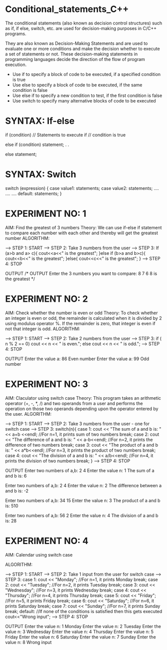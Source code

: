 # Conditional_statements_C++

The conditional statements (also known as decision control structures) such as if, if else, switch, etc. are used for decision-making purposes in C/C++ programs.

They are also known as Decision-Making Statements and are used to evaluate one or more conditions and make the decision whether to execute a set of statements or not. 
These decision-making statements in programming languages decide the direction of the flow of program execution.

* Use if to specify a block of code to be executed, if a specified condition is true
* Use else to specify a block of code to be executed, if the same condition is false
* Use else if to specify a new condition to test, if the first condition is false
* Use switch to specify many alternative blocks of code to be executed

# SYNTAX: If-else

if (condition)
    // Statements to execute if
   // condition is true

else if (condition)
    statement;
.
.

else
    statement;

# SYNTAX: Switch

switch (expression) {
    case value1:
        statements;
    case value2:
        statements;
    ....
    ....
    ....
    default:
        statements;
}

# EXPERIMENT NO: 1

AIM: Find the greatest of 3 numbers
Theory: We can use if-else if statement to compare each number with each other and thereby will get the greatest number
ALGORITHM:

--> STEP 1: START
--> STEP 2: Take 3 numbers from the user
--> STEP 3: If (a>b and a> c){
                  cout<<a<<" is the greatest";
              }else if (b>a and b>c){
                  cout<<b<<" is the greatest";
              }else{
                  cout<<c<<" is the greatest";
              }
--> STEP 4: STOP

OUTPUT
/* OUTPUT
Enter the 3 numbers you want to compare: 8 7 6 
8 is the greatest
*/

# EXPERIMENT NO: 2

AIM: Check whether the number is even or odd
Theory: To check whether an integer is even or odd, the remainder is calculated when it is divided by 2 using modulus operator %.
If the remainder is zero, that integer is even if not that integer is odd.
ALGORITHM:

--> STEP 1: START
--> STEP 2: Take 2 numbers from the user
--> STEP 3: if ( n % 2 == 0)
               cout << n << " is even.";
            else
               cout << n << " is odd.";
--> STEP 4: STOP

OUTPUT
Enter the value a: 86
Even number
Enter the value a: 99
Odd number

# EXPERIMENT NO: 3

AIM: Claculator using switch case
Theory: This program takes an arithmetic operator (+, -, *, /) and two operands from a user and performs the operation on those 
two operands depending upon the operator entered by the user.
ALGORITHM:

--> STEP 1: START
--> STEP 2: Take 3 numbers from the user - one for switch case
--> STEP 3:  switch(n){
        case 1: cout << "The sum of a and b is: " << a+b <<endl; //For n=1, it prints sum of two numbers
        break;
        case 2: cout << "The difference of a and b is: " << a-b<<endl; //For n=2, it prints the difference of two numbers
        break;
        case 3: cout << "The product of a and b is: " << a*b<<endl; //For n=3, it prints the product of two numbers
        break;
        case 4: cout << "The division of a and b is: " << a/b<<endl; //For n=4, it prints the division of two numbers
        break;
    }
--> STEP 4: STOP

OUTPUT
Enter two numbers of a,b: 2 4
Enter the value n: 1
The sum of a and b is: 6

Enter two numbers of a,b: 2 4
Enter the value n: 2
The difference between a and b is: -2

Enter two numbers of a,b: 34 15
Enter the value n: 3
The product of a and b is: 510

Enter two numbers of a,b: 56 2
Enter the value n: 4
The division of a and b is: 28

# EXPERIMENT NO: 4

AIM: Calendar using switch case

ALGORITHM:

--> STEP 1: START
--> STEP 2: Take 1 input from the user for switch case
--> STEP 3: 
        case 1: cout << "Monday"; //For n=1, it prints Monday
        break;
        case 2: cout << "Tuesday"; //For n=2, it prints Tuesday
        break;
        case 3: cout << "Wednesday"; //For n=3, it prints Wednesday
        break;
        case 4: cout << "Thursday"; //For n=4, it prints Thursday
        break;
        case 5: cout << "Friday"; //For n=5, it prints Friday
        break;
        case 6: cout << "Saturday"; //For n=6, it prints Saturday
        break;
        case 7: cout << "Sunday"; //For n=7, it prints Sunday
        break;
        default: //If none of the conditions is satisfied then this gets executed
        cout<<"Wrong input";
--> STEP 4: STOP

OUTPUT
Enter the value n: 1
Monday
Enter the value n: 2
Tuesday
Enter the value n: 3
Wednesday
Enter the value n: 4
Thursday
Enter the value n: 5
Friday
Enter the value n: 6
Saturday
Enter the value n: 7
Sunday
Enter the value n: 8
Wrong input



